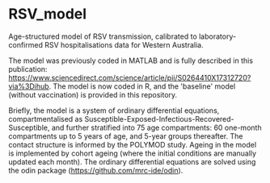 # RSV_model
Age-structured model of RSV transmission, calibrated to laboratory-confirmed RSV hospitalisations data for Western Australia.

The model was previously coded in MATLAB and is fully described in this publication: https://www.sciencedirect.com/science/article/pii/S0264410X17312720?via%3Dihub. The model is now coded in R, and the 'baseline' model (without vaccination) is provided in this repository.

Briefly, the model is a system of ordinary differential equations, compartmentalised as Susceptible-Exposed-Infectious-Recovered-Susceptible, and further stratified into 75 age compartments: 60 one-month compartments up to 5 years of age, and 5-year groups thereafter. The contact structure is informed by the POLYMOD study. Ageing in the model is implemented by cohort ageing (where the initial conditions are manually updated each month). The ordinary differential equations are solved using the odin package (https://github.com/mrc-ide/odin).
